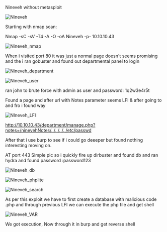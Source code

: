 Nineveh without metasploit

![Nineveh](https://user-images.githubusercontent.com/55708909/91530779-5360b880-e929-11ea-88ce-497793e843e5.png)


Starting with nmap scan:

Nmap -sC -sV -T4 -A -O -oA Nineveh -p- 10.10.10.43

![Nineveh_nmap](https://user-images.githubusercontent.com/55708909/91531003-b2263200-e929-11ea-8050-2492f2cfc34b.png)

When i visited port 80 it was just a normal page doesn't seems promising and the i ran gobuster and found out departmental panel to login 

![Nineveh_department](https://user-images.githubusercontent.com/55708909/91531425-6922ad80-e92a-11ea-942d-f52485affdc9.png)

![Nineveh_user](https://user-images.githubusercontent.com/55708909/91531469-78096000-e92a-11ea-9c51-a9bf6900e1e4.png)

ran john to brute force with admin as user and password: 1q2w3e4r5t

Found a page and after url with Notes parameter seems LFI &  after going to and fro i found way 

![NIneveh_LFI](https://user-images.githubusercontent.com/55708909/91531898-26150a00-e92b-11ea-98d8-b6687b73ecba.png)


http://10.10.10.43/department/manage.php?notes=/ninevehNotes/../../../../etc/passwd

After that i use burp to see if i could go deeeper but found nothing interesting moving on.

AT port 443 Simple pic so i quickly fire up dirbuster and found db and ran hydra and found password :password123

![Nineveh_db](https://user-images.githubusercontent.com/55708909/91532469-fc101780-e92b-11ea-9d26-dcd7221c6bf0.png)

![Nineveh_phplite](https://user-images.githubusercontent.com/55708909/91532559-1fd35d80-e92c-11ea-8020-5e7ca4b6056a.png)

![Nineveh_search](https://user-images.githubusercontent.com/55708909/91532936-aab45800-e92c-11ea-8211-f328af227600.png)

As per this exploit we have to first create a database with malicious code .php and through previous LFI we can execute the php file and get shell

![Nineveh_VAR](https://user-images.githubusercontent.com/55708909/91533635-d3891d00-e92d-11ea-854d-eef88231c26f.png)

We got execution, Now through it in burp and get reverse shell




